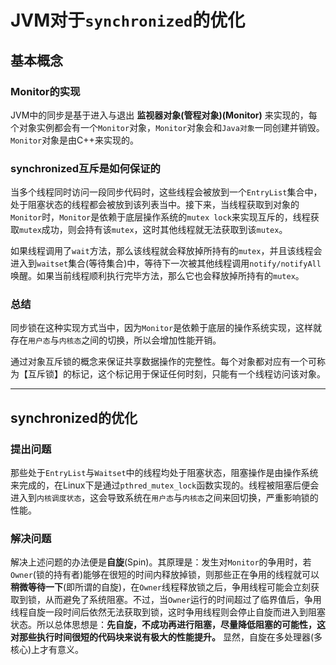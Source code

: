 # JVM对于`synchronized`的优化
## 基本概念
### Monitor的实现
JVM中的同步是基于进入与退出 **监视器对象(管程对象)(Monitor)** 来实现的，每个对象实例都会有一个`Monitor`对象，`Monitor`对象会和`Java对象`一同创建并销毁。`Monitor`对象是由C++来实现的。

### synchronized互斥是如何保证的
当多个线程同时访问一段同步代码时，这些线程会被放到一个`EntryList`集合中，处于阻塞状态的线程都会被放到该列表当中。接下来，当线程获取到对象的`Monitor`时，`Monitor`是依赖于底层操作系统的`mutex lock`来实现互斥的，线程获取`mutex`成功，则会持有该`mutex`，这时其他线程就无法获取到该`mutex`。

如果线程调用了`wait`方法，那么该线程就会释放掉所持有的`mutex`，并且该线程会进入到`waitset`集合(等待集合)中，等待下一次被其他线程调用`notify/notifyAll`唤醒。如果当前线程顺利执行完毕方法，那么它也会释放掉所持有的`mutex`。

### 总结
同步锁在这种实现方式当中，因为`Monitor`是依赖于底层的操作系统实现，这样就存在`用户态`与`内核态`之间的切换，所以会增加性能开销。

通过对象互斥锁的概念来保证共享数据操作的完整性。每个对象都对应有一个可称为【互斥锁】的标记，这个标记用于保证任何时刻，只能有一个线程访问该对象。

---

## synchronized的优化
### 提出问题
那些处于`EntryList`与`Waitset`中的线程均处于阻塞状态，阻塞操作是由操作系统来完成的，在Linux下是通过`pthred_mutex_lock`函数实现的。线程被阻塞后便会进入到`内核调度状态`，这会导致系统在`用户态`与`内核态`之间来回切换，严重影响锁的性能。

### 解决问题
解决上述问题的办法便是**自旋**(Spin)。其原理是：发生对`Monitor`的争用时，若`Owner`(锁的持有者)能够在很短的时间内释放掉锁，则那些正在争用的线程就可以**稍微等待一下**(即所谓的自旋)，在`Owner`线程释放锁之后，争用线程可能会立刻获取到锁，从而避免了系统阻塞。不过，当`Owner`运行的时间超过了临界值后，争用线程自旋一段时间后依然无法获取到锁，这时争用线程则会停止自旋而进入到阻塞状态。所以总体思想是：**先自旋，不成功再进行阻塞，尽量降低阻塞的可能性，这对那些执行时间很短的代码块来说有极大的性能提升。** 显然，自旋在多处理器(多核心)上才有意义。